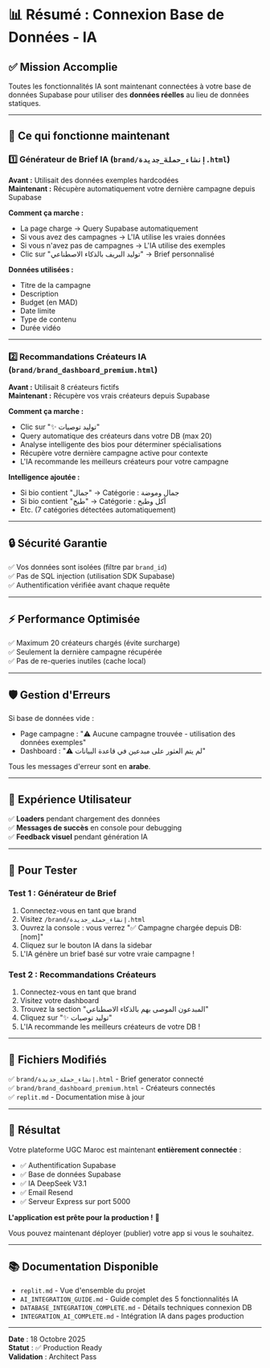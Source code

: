 # 📊 Résumé : Connexion Base de Données - IA

## ✅ Mission Accomplie

Toutes les fonctionnalités IA sont maintenant connectées à votre base de données Supabase pour utiliser des **données réelles** au lieu de données statiques.

---

## 🎯 Ce qui fonctionne maintenant

### 1️⃣ Générateur de Brief IA (`brand/إنشاء_حملة_جديدة.html`)

**Avant :** Utilisait des données exemples hardcodées  
**Maintenant :** Récupère automatiquement votre dernière campagne depuis Supabase

**Comment ça marche :**
- La page charge → Query Supabase automatiquement
- Si vous avez des campagnes → L'IA utilise les vraies données
- Si vous n'avez pas de campagnes → L'IA utilise des exemples
- Clic sur "توليد البريف بالذكاء الاصطناعي" → Brief personnalisé

**Données utilisées :**
- Titre de la campagne
- Description
- Budget (en MAD)
- Date limite
- Type de contenu
- Durée vidéo

---

### 2️⃣ Recommandations Créateurs IA (`brand/brand_dashboard_premium.html`)

**Avant :** Utilisait 8 créateurs fictifs  
**Maintenant :** Récupère vos vrais créateurs depuis Supabase

**Comment ça marche :**
- Clic sur "✨ توليد توصيات"
- Query automatique des créateurs dans votre DB (max 20)
- Analyse intelligente des bios pour déterminer spécialisations
- Récupère votre dernière campagne active pour contexte
- L'IA recommande les meilleurs créateurs pour votre campagne

**Intelligence ajoutée :**
- Si bio contient "جمال" → Catégorie : جمال وموضة
- Si bio contient "طبخ" → Catégorie : أكل وطبخ
- Etc. (7 catégories détectées automatiquement)

---

## 🔒 Sécurité Garantie

✅ Vos données sont isolées (filtre par `brand_id`)  
✅ Pas de SQL injection (utilisation SDK Supabase)  
✅ Authentification vérifiée avant chaque requête  

---

## ⚡ Performance Optimisée

✅ Maximum 20 créateurs chargés (évite surcharge)  
✅ Seulement la dernière campagne récupérée  
✅ Pas de re-queries inutiles (cache local)  

---

## 🛡️ Gestion d'Erreurs

Si base de données vide :
- Page campagne : "⚠️ Aucune campagne trouvée - utilisation des données exemples"
- Dashboard : "⚠️ لم يتم العثور على مبدعين في قاعدة البيانات"

Tous les messages d'erreur sont en **arabe**.

---

## 📱 Expérience Utilisateur

✅ **Loaders** pendant chargement des données  
✅ **Messages de succès** en console pour debugging  
✅ **Feedback visuel** pendant génération IA  

---

## 🧪 Pour Tester

### Test 1 : Générateur de Brief
1. Connectez-vous en tant que brand
2. Visitez `/brand/إنشاء_حملة_جديدة.html`
3. Ouvrez la console : vous verrez "✅ Campagne chargée depuis DB: [nom]"
4. Cliquez sur le bouton IA dans la sidebar
5. L'IA génère un brief basé sur votre vraie campagne !

### Test 2 : Recommandations Créateurs
1. Connectez-vous en tant que brand
2. Visitez votre dashboard
3. Trouvez la section "المبدعون الموصى بهم بالذكاء الاصطناعي"
4. Cliquez sur "✨ توليد توصيات"
5. L'IA recommande les meilleurs créateurs de votre DB !

---

## 📂 Fichiers Modifiés

✅ `brand/إنشاء_حملة_جديدة.html` - Brief generator connecté  
✅ `brand/brand_dashboard_premium.html` - Créateurs connectés  
✅ `replit.md` - Documentation mise à jour  

---

## 🎉 Résultat

Votre plateforme UGC Maroc est maintenant **entièrement connectée** :
- ✅ Authentification Supabase
- ✅ Base de données Supabase
- ✅ IA DeepSeek V3.1
- ✅ Email Resend
- ✅ Serveur Express sur port 5000

**L'application est prête pour la production !** 🚀

Vous pouvez maintenant déployer (publier) votre app si vous le souhaitez.

---

## 📚 Documentation Disponible

- `replit.md` - Vue d'ensemble du projet
- `AI_INTEGRATION_GUIDE.md` - Guide complet des 5 fonctionnalités IA
- `DATABASE_INTEGRATION_COMPLETE.md` - Détails techniques connexion DB
- `INTEGRATION_AI_COMPLETE.md` - Intégration IA dans pages production

---

**Date** : 18 Octobre 2025  
**Statut** : ✅ Production Ready  
**Validation** : Architect Pass
